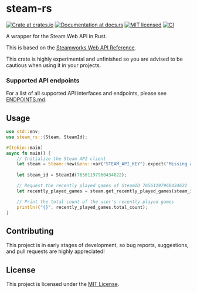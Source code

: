# steam-rs

[![Crate at crates.io](https://img.shields.io/crates/v/steam-rs.svg)](https://crates.io/crates/steam-rs)
[![Documentation at docs.rs](https://docs.rs/steam-rs/badge.svg)](https://docs.rs/steam-rs)
[![MIT licensed](https://img.shields.io/crates/l/steam-rs.svg)](./LICENSE)
[![CI](https://github.com/garhow/steam-rs/actions/workflows/ci.yml/badge.svg)](https://github.com/garhow/steam-rs/actions/workflows/ci.yml)

A wrapper for the Steam Web API in Rust.

This is based on the [Steamworks Web API Reference](https://partner.steamgames.com/doc/webapi).

This crate is highly experimental and unfinished so you are advised to be cautious when using it in your projects.

### Supported API endpoints
For a list of all supported API interfaces and endpoints, please see [ENDPOINTS.md](./ENDPOINTS.md).

## Usage


```rust
use std::env;
use steam_rs::{Steam, SteamId};

#[tokio::main]
async fn main() {
    // Initialize the Steam API client
    let steam = Steam::new(&env::var("STEAM_API_KEY").expect("Missing an API key"));
    
    let steam_id = SteamId(76561197960434622);

    // Request the recently played games of SteamID 76561197960434622
    let recently_played_games = steam.get_recently_played_games(steam_id, None).await.unwrap();

    // Print the total count of the user's recently played games
    println!("{}", recently_played_games.total_count);
}
```

## Contributing
This project is in early stages of development, so bug reports, suggestions, and pull requests are highly appreciated!

## License
This project is licensed under the [MIT License](./LICENSE).
